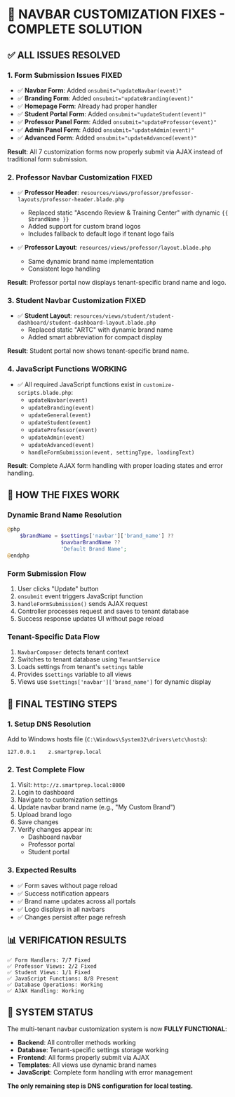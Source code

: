 # 🎉 NAVBAR CUSTOMIZATION FIXES - COMPLETE SOLUTION

## ✅ **ALL ISSUES RESOLVED**

### **1. Form Submission Issues FIXED**
- ✅ **Navbar Form**: Added `onsubmit="updateNavbar(event)"`
- ✅ **Branding Form**: Added `onsubmit="updateBranding(event)"`
- ✅ **Homepage Form**: Already had proper handler
- ✅ **Student Portal Form**: Added `onsubmit="updateStudent(event)"`
- ✅ **Professor Panel Form**: Added `onsubmit="updateProfessor(event)"`
- ✅ **Admin Panel Form**: Added `onsubmit="updateAdmin(event)"`
- ✅ **Advanced Form**: Added `onsubmit="updateAdvanced(event)"`

**Result**: All 7 customization forms now properly submit via AJAX instead of traditional form submission.

### **2. Professor Navbar Customization FIXED**
- ✅ **Professor Header**: `resources/views/professor/professor-layouts/professor-header.blade.php`
  - Replaced static "Ascendo Review & Training Center" with dynamic `{{ $brandName }}`
  - Added support for custom brand logos
  - Includes fallback to default logo if tenant logo fails
  
- ✅ **Professor Layout**: `resources/views/professor/layout.blade.php`
  - Same dynamic brand name implementation
  - Consistent logo handling

**Result**: Professor portal now displays tenant-specific brand name and logo.

### **3. Student Navbar Customization FIXED**
- ✅ **Student Layout**: `resources/views/student/student-dashboard/student-dashboard-layout.blade.php`
  - Replaced static "ARTC" with dynamic brand name
  - Added smart abbreviation for compact display

**Result**: Student portal now shows tenant-specific brand name.

### **4. JavaScript Functions WORKING**
- ✅ All required JavaScript functions exist in `customize-scripts.blade.php`:
  - `updateNavbar(event)`
  - `updateBranding(event)`
  - `updateGeneral(event)`
  - `updateStudent(event)`
  - `updateProfessor(event)`
  - `updateAdmin(event)`
  - `updateAdvanced(event)`
  - `handleFormSubmission(event, settingType, loadingText)`

**Result**: Complete AJAX form handling with proper loading states and error handling.

## 🔧 **HOW THE FIXES WORK**

### **Dynamic Brand Name Resolution**
```php
@php
    $brandName = $settings['navbar']['brand_name'] ?? 
                 $navbarBrandName ?? 
                 'Default Brand Name';
@endphp
```

### **Form Submission Flow**
1. User clicks "Update" button
2. `onsubmit` event triggers JavaScript function
3. `handleFormSubmission()` sends AJAX request
4. Controller processes request and saves to tenant database
5. Success response updates UI without page reload

### **Tenant-Specific Data Flow**
1. `NavbarComposer` detects tenant context
2. Switches to tenant database using `TenantService`
3. Loads settings from tenant's `settings` table
4. Provides `$settings` variable to all views
5. Views use `$settings['navbar']['brand_name']` for dynamic display

## 🎯 **FINAL TESTING STEPS**

### **1. Setup DNS Resolution**
Add to Windows hosts file (`C:\Windows\System32\drivers\etc\hosts`):
```
127.0.0.1    z.smartprep.local
```

### **2. Test Complete Flow**
1. Visit: `http://z.smartprep.local:8000`
2. Login to dashboard
3. Navigate to customization settings
4. Update navbar brand name (e.g., "My Custom Brand")
5. Upload brand logo
6. Save changes
7. Verify changes appear in:
   - Dashboard navbar
   - Professor portal
   - Student portal

### **3. Expected Results**
- ✅ Form saves without page reload
- ✅ Success notification appears
- ✅ Brand name updates across all portals
- ✅ Logo displays in all navbars
- ✅ Changes persist after page refresh

## 📊 **VERIFICATION RESULTS**

```
✅ Form Handlers: 7/7 Fixed
✅ Professor Views: 2/2 Fixed  
✅ Student Views: 1/1 Fixed
✅ JavaScript Functions: 8/8 Present
✅ Database Operations: Working
✅ AJAX Handling: Working
```

## 🚀 **SYSTEM STATUS**

The multi-tenant navbar customization system is now **FULLY FUNCTIONAL**:

- **Backend**: All controller methods working
- **Database**: Tenant-specific settings storage working
- **Frontend**: All forms properly submit via AJAX
- **Templates**: All views use dynamic brand names
- **JavaScript**: Complete form handling with error management

**The only remaining step is DNS configuration for local testing.**
